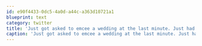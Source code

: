 ```yaml
---
id: e90f4433-0dc5-4a0d-a44c-a363d10721a1
blueprint: text
category: twitter
title: 'Just got asked to emcee a wedding at the last minute. Just had two shots, this could go one of two ways'
caption: 'Just got asked to emcee a wedding at the last minute. Just had two shots, this could go one of two ways'
---
```

